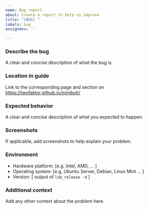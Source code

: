 ```yaml
---
name: Bug report
about: Create a report to help us improve
title: "[BUG] "
labels: bug
assignees: ''

---
```


### Describe the bug

A clear and concise description of what the bug is.

### Location in guide

Link to the corresponding page and section on <https://twofaktor.github.io/minibolt/>

### Expected behavior

A clear and concise description of what you expected to happen.

### Screenshots

If applicable, add screenshots to help explain your problem.

### Environment

- Hardware platform: [e.g. Intel, AMD, ... ]
- Operating system: [e.g, Ubuntu Server, Debian, Linux Mint ... ]
- Version: [ output of `lsb_release -d` ]

### Additional context

Add any other context about the problem here.
